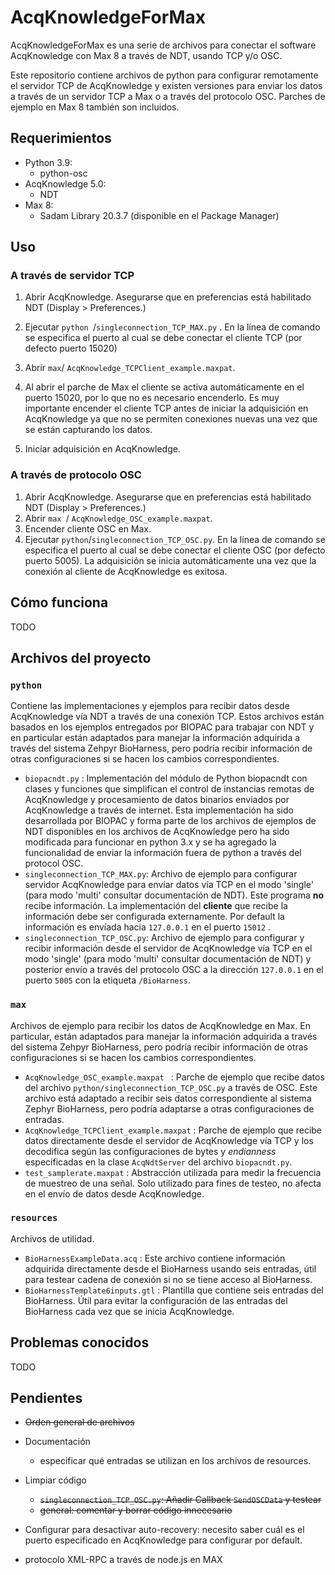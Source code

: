 # AcqKnowledgeForMax

AcqKnowledgeForMax es una serie de archivos para conectar el software AcqKnowledge con Max 8 a través de NDT, usando TCP y/o OSC.

Este repositorio contiene archivos de python para configurar remotamente el servidor TCP de AcqKnowledge y existen versiones para enviar los datos a través de un servidor TCP a Max o a través del protocolo OSC. Parches de ejemplo en Max 8 también son incluidos.

## Requerimientos

* Python 3.9:
  * python-osc
* AcqKnowledge 5.0:
  * NDT
* Max 8:
  * Sadam Library 20.3.7 (disponible en el Package Manager)

## Uso

###  A través de servidor TCP

1. Abrir AcqKnowledge. Asegurarse que en preferencias está habilitado NDT (Display > Preferences.)

2. Ejecutar `python `/`singleconnection_TCP_MAX.py` . En la línea de comando se especifica el puerto al cual se debe conectar el cliente TCP (por defecto puerto 15020)
3. Abrir `max`/ `AcqKnowledge_TCPClient_example.maxpat`.
4. Al abrir el parche de Max el cliente se activa automáticamente en el puerto 15020, por lo que no es necesario encenderlo. Es muy importante encender el cliente TCP antes de iniciar la adquisición en AcqKnowledge ya que no se permiten conexiones nuevas una vez que se están capturando los datos.
5. Iniciar adquisición en AcqKnowledge.

### A través de protocolo OSC

1. Abrir AcqKnowledge. Asegurarse que en preferencias está habilitado NDT (Display > Preferences.)
2. Abrir `max `/ `AcqKnowledge_OSC_example.maxpat`.
3. Encender cliente OSC en Max.
4. Ejecutar `python`/`singleconnection_TCP_OSC.py`. En la línea de comando se especifica el puerto al cual se debe conectar el cliente OSC (por defecto puerto 5005). La adquisición se inicia automáticamente una vez que la conexión al cliente de AcqKnowledge es exitosa.

## Cómo funciona

TODO

## Archivos del proyecto

### `python`

Contiene las implementaciones y ejemplos para recibir datos desde AcqKnowledge vía NDT a través de una conexión TCP. Estos archivos están basados en los ejemplos entregados por BIOPAC para trabajar con NDT y en particular están adaptados para manejar la información adquirida a través del sistema Zehpyr BioHarness, pero podría recibir información de otras configuraciones si se hacen los cambios correspondientes.

* `biopacndt.py` : Implementación del módulo de Python biopacndt con clases y funciones que simplifican el control de instancias remotas de AcqKnowledge y procesamiento de datos binarios enviados por AcqKnowledge a través de internet.  Esta implementación ha sido desarrollada por BIOPAC y forma parte de los archivos de ejemplos de NDT disponibles en los archivos de AcqKnowledge pero ha sido modificada para funcionar en python 3.x y se ha agregado la funcionalidad de enviar la información fuera de python a través del protocol OSC.
* `singleconnection_TCP_MAX.py`: Archivo de ejemplo para configurar servidor AcqKnowledge para envíar datos vía TCP en el modo 'single' (para modo 'multi' consultar documentación de NDT). Este programa **no** recibe información. La implementación del **cliente** que recibe la información debe ser configurada externamente. Por default la información es envíada hacia `127.0.0.1` en el puerto `15012` . 
* `singleconnection_TCP_OSC.py`: Archivo de ejemplo para configurar y recibir información desde el servidor de AcqKnowledge vía TCP en el modo 'single' (para modo 'multi' consultar documentación de NDT) y posterior envío a través del protocolo OSC a la dirección `127.0.0.1` en el puerto `5005` con la etiqueta `/BioHarness`. 

### `max`

Archivos de ejemplo para recibir los datos de AcqKnowledge en Max. En particular, están adaptados para manejar la información adquirida a través del sistema Zehpyr BioHarness, pero podría recibir información de otras configuraciones si se hacen los cambios correspondientes.

* `AcqKnowledge_OSC_example.maxpat ` : Parche de ejemplo que recibe datos del archivo `python/singleconnection_TCP_OSC.py` a través de OSC. Este archivo está adaptado a recibir seis datos correspondiente al sistema Zephyr BioHarness, pero podría adaptarse a otras configuraciones de entradas.
* `AcqKnowledge_TCPClient_example.maxpat` : Parche de ejemplo que recibe datos directamente desde el servidor de AcqKnowledge vía TCP y los decodifica según las configuraciones de bytes y *endianness* especificadas en la clase `AcqNdtServer` del archivo `biopacndt.py`.
* `test_samplerate.maxpat` : Abstracción utilizada para medir la frecuencia de muestreo de una señal. Solo utilizado para fines de testeo, no afecta en el envío de datos desde AcqKnowledge.

### `resources`

Archivos de utilidad.

* `BioHarnessExampleData.acq` : Este archivo contiene información adquirida directamente desde el BioHarness usando seis entradas, útil para testear cadena de conexión si no se tiene acceso al BioHarness.
* `BioHarnessTemplate6inputs.gtl` : Plantilla que contiene seis entradas del BioHarness. Útil para evitar la configuración de las entradas del BioHarness cada vez que se inicia AcqKnowledge.

## Problemas conocidos

TODO





## Pendientes

* ~~Orden general de archivos~~
* Documentación
  * especificar qué entradas se utilizan en los archivos de resources.
* Limpiar código
  * ~~`singleconnection_TCP_OSC.py`: Añadir Callback `SendOSCData` y testear~~
  * ~~general: comentar y borrar código innecesario~~

* Configurar para desactivar auto-recovery: necesito saber cuál es el puerto especificado en AcqKnowledge para configurar por default.
* protocolo XML-RPC a través de node.js en MAX